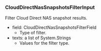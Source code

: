 ### CloudDirectNasSnapshotsFilterInput
Filter Cloud Direct NAS snapshot results.

- field: CloudDirectNasSnapshotsFilterField
  - Type of filter.
- texts: a list of System.Strings
  - Values for the filter type.
